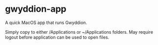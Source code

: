 # gwyddion-app
A quick MacOS app that runs Gwyddion.

Simply copy to either /Applications or ~/Applications folders. May require logout before application can be used to open files.
